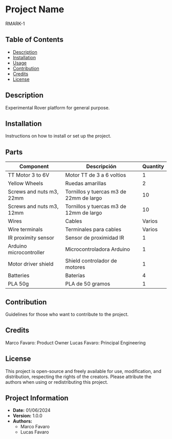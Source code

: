 # Project Name

RMARK-1

## Table of Contents

- [Description](#description)
- [Installation](#installation)
- [Usage](#usage)
- [Contribution](#contribution)
- [Credits](#credits)
- [License](#license)

## Description

Experimental Rover platform for general purpose. 

## Installation

Instructions on how to install or set up the project.

## Parts

| Component                | Descripción                | Quantity |
|---------------------------|----------------------------|----------|
| TT Motor 3 to 6V          | Motor TT de 3 a 6 voltios  | 1        |
| Yellow Wheels             | Ruedas amarillas           | 2        |
| Screws and nuts m3, 22mm  | Tornillos y tuercas m3 de 22mm de largo | 10       |
| Screws and nuts m3, 12mm  | Tornillos y tuercas m3 de 12mm de largo | 10       |
| Wires                     | Cables                     | Varios   |
| Wire terminals            | Terminales para cables     | Varios   |
| IR proximity sensor       | Sensor de proximidad IR    | 1        |
| Arduino microcontroller   | Microcontroladora Arduino  | 1        |
| Motor driver shield       | Shield controlador de motores | 1    |
| Batteries                 | Baterías                   | 4        |
| PLA 50g                   | PLA de 50 gramos           | 1        |


## Contribution

Guidelines for those who want to contribute to the project.

## Credits

Marco Favaro: Product Owner
Lucas Favaro: Principal Engineering

## License

This project is open-source and freely available for use, modification, and distribution, respecting the rights of the creators. Please attribute the authors when using or redistributing this project.

## Project Information

- **Date:** 01/06/2024
- **Version:** 1.0.0
- **Authors:**
  - Marco Favaro
  - Lucas Favaro
